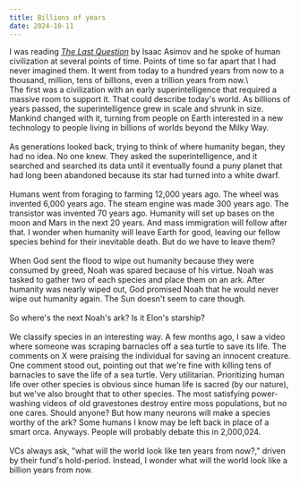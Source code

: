 ```yaml
---
title: Billions of years
date: 2024-10-11
---
```

I was reading *[The Last Question](https://users.ece.cmu.edu/~gamvrosi/thelastq.html)* by Isaac Asimov and he spoke of human civilization at several points of time. Points of time so far apart that I had never imagined them. It went from today to a hundred years from now to a thousand, million, tens of billions, even a trillion years from now.\ 
\
The first was a civilization with an early superintelligence that required a massive room to support it. That could describe today's world. As billions of years passed, the superintelligence grew in scale and shrunk in size. Mankind changed with it, turning from people on Earth interested in a new technology to people living in billions of worlds beyond the Milky Way.\
\
As generations looked back, trying to think of where humanity began, they had no idea. No one knew. They asked the superintelligence, and it searched and searched its data until it eventually found a puny planet that had long been abandoned because its star had turned into a white dwarf.\
\
Humans went from foraging to farming 12,000 years ago. The wheel was invented 6,000 years ago. The steam engine was made 300 years ago. The transistor was invented 70 years ago. Humanity will set up bases on the moon and Mars in the next 20 years. And mass immigration will follow after that. I wonder when humanity will leave Earth for good, leaving our fellow species behind for their inevitable death. But do we have to leave them?\
\
When God sent the flood to wipe out humanity because they were consumed by greed,  Noah was spared because of his virtue. Noah was tasked to gather two of each species and place them on an ark. After humanity was nearly wiped out, God promised Noah that he would never wipe out humanity again. The Sun doesn't seem to care though.\
\
So where's the next Noah's ark? Is it Elon's starship?\
\
We classify species in an interesting way. A few months ago, I saw a video where someone was scraping barnacles off a sea turtle to save its life. The comments on X were praising the individual for saving an innocent creature. One comment stood out, pointing out that we're fine with killing tens of barnacles to save the life of a sea turtle. Very utilitarian. Prioritizing human life over other species is obvious since human life is sacred (by our nature), but we've also brought that to other species. The most satisfying power-washing videos of old gravestones destroy entire moss populations, but no one cares. Should anyone? But how many neurons will make a species worthy of the ark? Some humans I know may be left back in place of a smart orca. Anyways. People will probably debate this in 2,000,024.\
\
VCs always ask, "what will the world look like ten years from now?," driven by their fund's hold-period. Instead, I wonder what will the world look like a billion years from now.